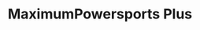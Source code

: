 ---
title: "MaximumPowersports Plus"
url: /hawkesbury/maximumpowersports-plus-john-street/
shop: motorcycle
---